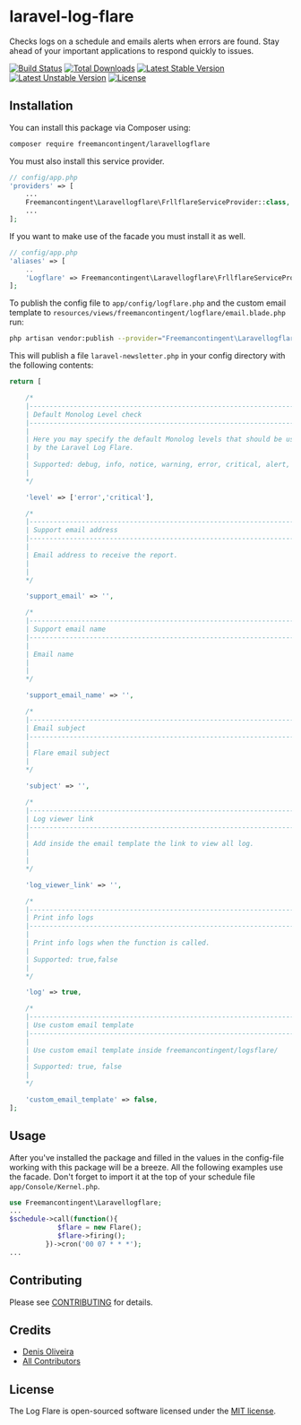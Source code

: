 # laravel-log-flare
Checks logs on a schedule and emails alerts when errors are found.  Stay ahead of your important applications to respond quickly to issues.

[![Build Status](https://travis-ci.org/laravel/framework.svg)](https://travis-ci.org/laravel/framework)
[![Total Downloads](https://poser.pugx.org/laravel/framework/d/total.svg)](https://packagist.org/packages/laravel/framework)
[![Latest Stable Version](https://poser.pugx.org/laravel/framework/v/stable.svg)](https://packagist.org/packages/laravel/framework)
[![Latest Unstable Version](https://poser.pugx.org/laravel/framework/v/unstable.svg)](https://packagist.org/packages/laravel/framework)
[![License](https://poser.pugx.org/laravel/framework/license.svg)](https://packagist.org/packages/laravel/framework)

## Installation
You can install this package via Composer using:

```bash
composer require freemancontingent/laravellogflare
```

You must also install this service provider.

```php
// config/app.php
'providers' => [
    ...
    Freemancontingent\Laravellogflare\FrllflareServiceProvider::class,
    ...
];
```

If you want to make use of the facade you must install it as well.

```php
// config/app.php
'aliases' => [
    ..
    'Logflare' => Freemancontingent\Laravellogflare\FrllflareServiceProvider::class,
];
```

To publish the config file to `app/config/logflare.php` and the custom email template to `resources/views/freemancontingent/logflare/email.blade.php` run:

```bash
php artisan vendor:publish --provider="Freemancontingent\Laravellogflare\FrllflareServiceProvider"
```

This will publish a file `laravel-newsletter.php` in your config directory with the following contents:

```php
return [

    /*
    |--------------------------------------------------------------------------
    | Default Monolog Level check
    |--------------------------------------------------------------------------
    |
    | Here you may specify the default Monolog levels that should be used
    | by the Laravel Log Flare.
    |
    | Supported: debug, info, notice, warning, error, critical, alert, emergency
    |
    */

    'level' => ['error','critical'],

    /*
    |--------------------------------------------------------------------------
    | Support email address
    |--------------------------------------------------------------------------
    |
    | Email address to receive the report.
    |
    |
    */

    'support_email' => '',

    /*
    |--------------------------------------------------------------------------
    | Support email name
    |--------------------------------------------------------------------------
    |
    | Email name
    |
    |
    */

    'support_email_name' => '',

    /*
    |--------------------------------------------------------------------------
    | Email subject
    |--------------------------------------------------------------------------
    |
    | Flare email subject
    |
    */

    'subject' => '',

    /*
    |--------------------------------------------------------------------------
    | Log viewer link
    |--------------------------------------------------------------------------
    |
    | Add inside the email template the link to view all log.
    |
    |
    */

    'log_viewer_link' => '',

    /*
    |--------------------------------------------------------------------------
    | Print info logs
    |--------------------------------------------------------------------------
    |
    | Print info logs when the function is called.
    |
    | Supported: true,false
    |
    */

    'log' => true,

    /*
    |--------------------------------------------------------------------------
    | Use custom email template
    |--------------------------------------------------------------------------
    |
    | Use custom email template inside freemancontingent/logsflare/
    |
    | Supported: true, false
    |
    */

    'custom_email_template' => false,
];
```

## Usage

After you've installed the package and filled in the values in the config-file working with this package will be a breeze. All the following examples use the facade. Don't forget to import it at the top of your schedule file `app/Console/Kernel.php`.

```php
use Freemancontingent\Laravellogflare;
...
$schedule->call(function(){
            $flare = new Flare();
            $flare->firing();
         })->cron('00 07 * * *');
...         
```

## Contributing

Please see [CONTRIBUTING](CONTRIBUTING.md) for details.

## Credits

- [Denis Oliveira](https://github.com/denisolvr)
- [All Contributors](../../contributors)


## License

The Log Flare is open-sourced software licensed under the [MIT license](http://opensource.org/licenses/MIT).
